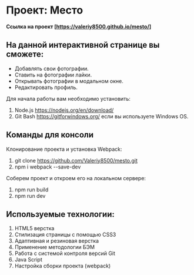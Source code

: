 # Проект: Место
**Ссылка на проект [https://valeriy8500.github.io/mesto/]**

## На данной интерактивной странице вы сможете:
* Добавлять свои фотографии.
* Ставить на фотографии лайки.
* Открывать фотографии в модальном окне.
* Редактировать профиль.

Для начала работы вам необходимо установить:
1. Node.js https://nodejs.org/en/download/
2. Git Bash https://gitforwindows.org/ если вы используете Windows OS.

## Команды для консоли

Клонирование проекта и установка Webpack:
1. git clone https://github.com/Valeriy8500/mesto.git
2. npm i webpack --save-dev

Соберем проект и откроем его на локальном сервере:
1. npm run build
2. npm run dev

## Используемые технологии:
1. HTML5 верстка
2. Стилизация страницы с помощью CSS3
3. Адаптивная и резиновая верстка
4. Применение методологии БЭМ
5. Работа с системой контроля версий Git
6. Java Script 
7. Настройка сборки проекта (webpack)



